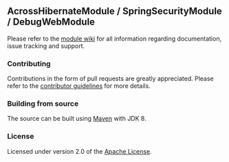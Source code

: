 ## AcrossHibernateModule / SpringSecurityModule / DebugWebModule
Please refer to the [module wiki][] for all information regarding documentation, issue tracking and support.

### Contributing
Contributions in the form of pull requests are greatly appreciated.  Please refer to the [contributor guidelines][] for more details. 

### Building from source
The source can be built using [Maven][] with JDK 8.

### License
Licensed under version 2.0 of the [Apache License][].

[module wiki]: https://across.dev/modules/hibernate-jpa-module
[contributor guidelines]: https://across.dev/contributing
[Maven]: https://maven.apache.org
[Apache License]: https://www.apache.org/licenses/LICENSE-2.0

[module wiki]: https://across.dev/modules/spring-security-module
[contributor guidelines]: https://across.dev/contributing
[Maven]: https://maven.apache.org
[Apache License]: https://www.apache.org/licenses/LICENSE-2.0

[module wiki]: https://across.dev/modules/debugwebmodule
[contributor guidelines]: https://across.dev/contributing
[Maven]: https://maven.apache.org
[Apache License]: https://www.apache.org/licenses/LICENSE-2.0
